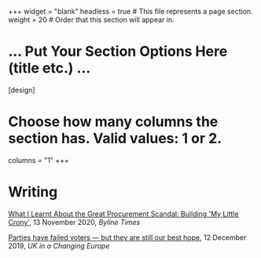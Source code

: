 +++
widget = "blank"
headless = true  # This file represents a page section.
weight = 20  # Order that this section will appear in.
  
# ... Put Your Section Options Here (title etc.) ...
  
[design]
# Choose how many columns the section has. Valid values: 1 or 2.
columns = "1"
+++
    
# Writing
    
[What I Learnt About the Great Procurement Scandal: Building 'My Little Crony'](https://bylinetimes.com/2020/11/13/what-i-learnt-about-the-great-procurement-scandal-building-my-little-crony/), 13 November 2020, _Byline Times_
    
[Parties have failed voters — but they are still our best hope](https://ukandeu.ac.uk/parties-have-failed-voters-but-they-are-still-our-best-hope/), 12 December 2019, _UK in a Changing Europe_
    
    